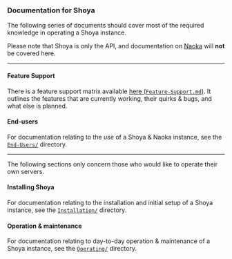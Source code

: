 ### Documentation for Shoya
The following series of documents should cover most of the required knowledge in operating a Shoya instance.<br/>

Please note that Shoya is only the API, and documentation on [Naoka](https://gitlab.com/george/naoka-ng) will **not** be covered here.

---

#### Feature Support
There is a feature support matrix available [here (`Feature-Support.md`)](Feature-Support.md). It outlines the features that are currently working, their quirks & bugs, and what else is planned.

#### End-users
For documentation relating to the *use* of a Shoya & Naoka instance, see the [`End-Users/`](End-Users) directory.

---
The following sections only concern those who would like to operate their own servers.

 
#### Installing Shoya
For documentation relating to the installation and initial setup of a Shoya instance, see the [`Installation/`](Installation) directory.

#### Operation & maintenance
For documentation relating to day-to-day operation & maintenance of a Shoya instance, see the [`Operating/`](Operating) directory.